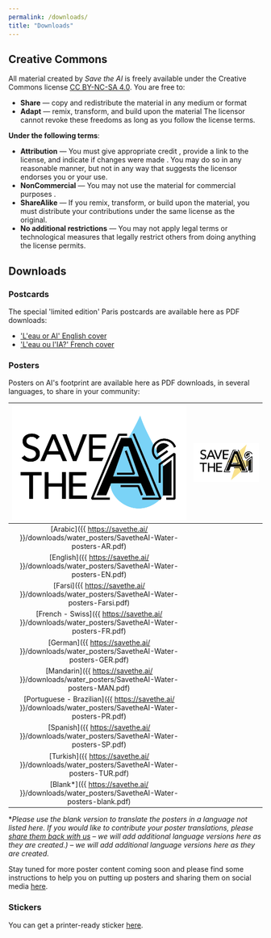 ```yaml
---
permalink: /downloads/
title: "Downloads"
---
```


## Creative Commons 

All material created by _Save the AI_ is freely available under the Creative Commons license [CC BY-NC-SA 4.0](https://creativecommons.org/licenses/by-nc-sa/4.0/).
You are free to:
- **Share** — copy and redistribute the material in any medium or format
- **Adapt** — remix, transform, and build upon the material
The licensor cannot revoke these freedoms as long as you follow the license terms.

**Under the following terms**:

- **Attribution** — You must give appropriate credit , provide a link to the license, and indicate if changes were made . You may do so in any reasonable manner, but not in any way that suggests the licensor endorses you or your use.
- **NonCommercial** — You may not use the material for commercial purposes .
- **ShareAlike** — If you remix, transform, or build upon the material, you must distribute your contributions under the same license as the original.
- **No additional restrictions** — You may not apply legal terms or technological measures that legally restrict others from doing anything the license permits.

## Downloads

### <a id="postcards"/>Postcards
The special 'limited edition' Paris postcards are available here as PDF downloads:
- ['L'eau or AI' English cover](https://github.com/user-attachments/files/18727189/SavetheAI-postcard-v1.5b.pdf)
- ['L'eau ou l'IA?' French cover](https://github.com/user-attachments/files/18727201/SavetheAI-postcard-v1.5a.pdf)


### <a id="posters"/>Posters
Posters on AI's footprint are available here as PDF downloads, in several languages, to share in your community:

| <img src="/images/SAVEtheAI logo-water.png" alt="water"> | <img id="electricity" src="/images/SAVEtheAI logo-electricity.png" alt="electricity"> |
| :---: | :---: |
| [Arabic]({{ https://savethe.ai/ }}/downloads/water_posters/SavetheAI-Water-posters-AR.pdf) | | 
| [English]({{ https://savethe.ai/ }}/downloads/water_posters/SavetheAI-Water-posters-EN.pdf) | |
| [Farsi]({{ https://savethe.ai/ }}/downloads/water_posters/SavetheAI-Water-posters-Farsi.pdf) | |
| [French - Swiss]({{ https://savethe.ai/ }}/downloads/water_posters/SavetheAI-Water-posters-FR.pdf) | |
| [German]({{ https://savethe.ai/ }}/downloads/water_posters/SavetheAI-Water-posters-GER.pdf) | |
| [Mandarin]({{ https://savethe.ai/ }}/downloads/water_posters/SavetheAI-Water-posters-MAN.pdf) | |
| [Portuguese - Brazilian]({{ https://savethe.ai/ }}/downloads/water_posters/SavetheAI-Water-posters-PR.pdf) | |
| [Spanish]({{ https://savethe.ai/ }}/downloads/water_posters/SavetheAI-Water-posters-SP.pdf) | |
| [Turkish]({{ https://savethe.ai/ }}/downloads/water_posters/SavetheAI-Water-posters-TUR.pdf) | |
| [Blank\*]({{ https://savethe.ai/ }}/downloads/water_posters/SavetheAI-Water-posters-blank.pdf) | |

\**Please use the blank version to translate the posters in a language not listed here. If you would like to contribute your poster translations, please [share them back with us](https://savethe.ai/join-us/) – we will add additional language versions 
here as they are created.) – we will add additional language versions here as they are created.*

Stay tuned for more poster content coming soon and please find some instructions to help you on putting up posters and sharing them on social media [here](https://savethe.ai/join-us/). 

### <a id="stickers"/>Stickers
You can get a printer-ready sticker [here](/downloads/savetheAI-sticker.png).
